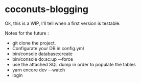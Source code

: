 # coconuts-blogging

Ok, this is a WIP, I'll tell when a first version is testable. 

Notes for the future : 

- git clone the project.
- Configurate your DB in config.yml
- bin/console database:create
- bin/console do:sc:up --force 
- use the attached SQL dump in order to populate the tables
- yarn encore dev --watch 
- login 

